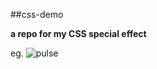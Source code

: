 ##css-demo

**a repo for my CSS special effect**

eg.
![pulse](https://s1.ax1x.com/2018/08/07/PrbNUP.png)
